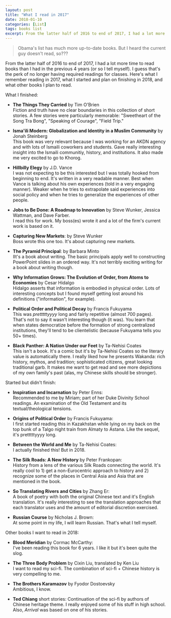 ```yaml
---
layout: post
title: "What I read in 2017"
date: 2018-01-10
categories: [List]
tags: books list
excerpt: From the latter half of 2016 to end of 2017, I had a lot more time to read books than I had in the previous 4 years (or so I tell myself). I guess that's the perk of no longer having required readings for classes. Here's what I remember reading in 2017, what I started and plan on finishing in 2018, and what other books I plan to read.
---
```

>Obama's list has much more up-to-date books. But I heard the current guy doesn't read, so???

From the latter half of 2016 to end of 2017, I had a lot more time to read books than I had in the previous 4 years (or so I tell myself). I guess that's the perk of no longer having required readings for classes. Here's what I remember reading in 2017, what I started and plan on finishing in 2018, and what other books I plan to read.


What I finished:

- **The Things They Carried** by Tim O'Brien  
Fiction and truth have no clear boundaries in this collection of short stories. A few stories were particularly memorable: "Sweetheart of the Song Tra Bong", "Speaking of Courage", "Field Trip."  

- **Isma'ili Modern: Globalization and Identity in a Muslim Community** by Jonah Steinberg  
This book was very relevant because I was working for an AKDN agency and with lots of Ismaili coworkers and students. Gave really interesting insight into the Ismaili communitiy, history, and institutions. It also made me very excited to go to Khorog.  

- **Hillbilly Elegy** by J.D. Vance  
I was not expecting to be this interested but I was totally hooked from beginning to end. It's written in a very readable manner. Best when Vance is talking about his own experiences (told in a very engaging manner). Weaker when he tries to extrapolate said experiences into social policy and when he tries to generalize the experiences of other people.

- **Jobs to Be Done: A Roadmap to Innovation** by Steve Wunker, Jessica Wattman, and Dave Farber.  
I read this for work. My boss(es) wrote it and a lot of the firm's current work is based on it.

- **Capturing New Markets**: by Steve Wunker  
Boss wrote this one too. It's about capturing new markets.  

- **The Pyramid Principal**: by Barbara Minto  
IIt's a book about writing. The basic principals apply well to constructing PowerPoint slides in an ordered way. It's not terribly exciting writing for a book about writing though.


- **Why Information Grows: The Evolution of Order, from Atoms to Economies** by Cesar Hidalgo  
Hidalgo asserts that information is embodied in physical order. Lots of interesting concepts but I found myself getting lost around his definitions ("information", for example).

- **Political Order and Political Decay** by Francis Fukuyama  
This was *pretttttyyyy* long and fairly repetitive (almost 700 pages). That's not to say it wasn't interesting though (it was). You learn that when states democratize before the formation of strong centralized institutions, they'll tend to be clientelistic (because Fukuyama tells you 50+ times).

- **Black Panther: A Nation Under our Feet** by Ta-Nehisi Coates  
This isn't a book. It's a comic but it's by Ta-Nehisi Coates so the literary value is automatically there. I really liked how he presents Wakanda: rich history, mythos, and tradition; sophisticated citizens, great looking traditional garb. It makes me want to get read and see more depictions of my own family's past (alas, my Chinese skills should be stronger).

Started but didn't finish:

- **Inspiration and Incarnation** by Peter Enns:  
Recommended to me by Miriam; part of her Duke Divinity School readings. An examination of the Old Testament and its textual/theological tensions.

- **Origins of Political Order** by Francis Fukuyama:  
I first started reading this in Kazakhstan while lying on my back on the top bunk of a Talgo night train from Almaty to Astana. Like the sequel, it's pretttttyyyy long.

- **Between the World and Me** by Ta-Nehisi Coates:  
 I actually finished this! But in 2018.

- **The Silk Roads: A New History** by Peter Frankopan:  
 History from a lens of the various Silk Roads connecting the world. It's really cool to 1) get a non-Eurocentric approach to history and 2) recognize some of the places in Central Asia and Asia that are mentioned in the book.

- **So Translating Rivers and Cities** by Zhang Er:  
 A book of poetry with both the original Chinese text and it's English translation. It's really interesting to see the translation approaches that each translator uses and the amount of editorial discretion exercised.

- **Russian Course** by Nicholas J. Brown:  
 At some point in my life, I will learn Russian. That's what I tell myself.

Other books I want to read in 2018:

- **Blood Meridian** by Cormac McCarthy:  
I've been reading this book for 6 years. I like it but it's been quite the slog.

- **The Three Body Problem** by Cixin Liu, translated by Ken Liu  
I want to read my sci-fi. The combination of sci-fi + Chinese history is very compelling to me.

- **The Brothers Karamazov** by Fyodor Dostoevsky  
Ambitious, I know.

- **Ted Chiang** short stories:
Continuation of the sci-fi by authors of Chinese heritage theme. I really enjoyed some of his stuff in high school. Also, *Arrival* was based on one of his stories.
